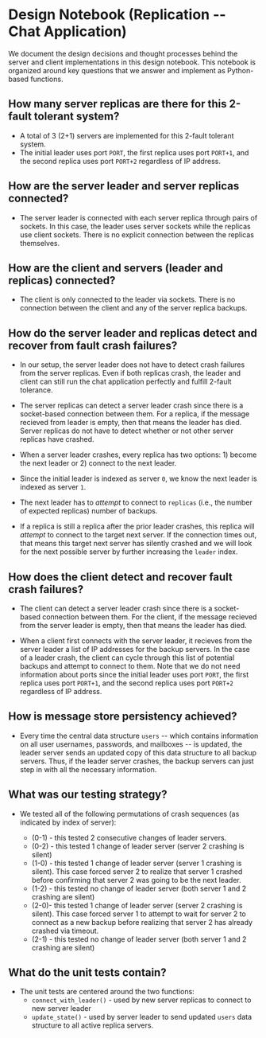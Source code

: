# Design Notebook (Replication -- Chat Application)

We document the design decisions and thought processes behind the server and client implementations in this design notebook.
This notebook is organized around key questions that we answer and implement as Python-based functions.

## How many server replicas are there for this 2-fault tolerant system?

- A total of 3 (2+1) servers are implemented for this 2-fault tolerant system.
- The initial leader uses port `PORT`, the first replica uses port `PORT+1`, and the second replica uses port `PORT+2` regardless of IP address.

## How are the server leader and server replicas connected?

- The server leader is connected with each server replica through pairs of sockets. 
In this case, the leader uses server sockets while the replicas use client sockets. 
There is no explicit connection between the replicas themselves.

## How are the client and servers (leader and replicas) connected?

- The client is only connected to the leader via sockets.
There is no connection between the client and any of the server replica backups.

## How do the server leader and replicas detect and recover from fault crash failures?

- In our setup, the server leader does not have to detect crash failures from the server replicas.
Even if both replicas crash, the leader and client can still run the chat application perfectly and fulfill 2-fault tolerance.
- The server replicas can detect a server leader crash since there is a socket-based connection between them.
For a replica, if the message recieved from leader is empty, then that means the leader has died.
Server replicas do not have to detect whether or not other server replicas have crashed.

- When a server leader crashes, every replica has two options: 1) become the next leader or 2) connect to the next leader.
- Since the initial leader is indexed as server `0`, we know the next leader is indexed as server `1`.
- The next leader has to *attempt* to connect to `replicas` (i.e., the number of expected replicas) number of backups.
- If a replica is still a replica after the prior leader crashes, this replica will *attempt* to connect to the target next server. 
If the connection times out, that means this target next server has silently crashed and we will look for the next possible server by further  increasing the `leader` index.

## How does the client detect and recover fault crash failures?

- The client can detect a server leader crash since there is a socket-based connection between them.
For the client, if the message recieved from the server leader is empty, then that means the leader has died.

- When a client first connects with the server leader, it recieves from the server leader a list of IP addresses for the backup servers.
In the case of a leader crash, the client can cycle through this list of potential backups and attempt to connect to them.
Note that we do not need information about ports since the initial leader uses port `PORT`, the first replica uses port `PORT+1`, and the second replica uses port `PORT+2` regardless of IP address.

## How is message store persistency achieved?

- Every time the central data structure `users` -- which contains information on all user usernames, passwords, and mailboxes -- is updated, the leader server sends an updated copy of this data structure to all backup servers.
Thus, if the leader server crashes, the backup servers can just step in with all the necessary information.

## What was our testing strategy?

- We tested all of the following permutations of crash sequences (as indicated by index of server):

  - (0-1) - this tested 2 consecutive changes of leader servers.
  - (0-2) - this tested 1 change of leader server (server 2 crashing is silent)
  - (1-0) - this tested 1 change of leader server (server 1 crashing is silent). This case forced server 2 to realize that server 1 crashed before confirming that server 2 was going to be the next leader.
  - (1-2) - this tested no change of leader server (both server 1 and 2 crashing are silent)
  - (2-0)- this tested 1 change of leader server (server 2 crashing is silent). This case forced server 1 to attempt to wait for server 2 to connect as a new backup before realizing that server 2 has already crashed via timeout.
  - (2-1) - this tested no change of leader server (both server 1 and 2 crashing are silent)

## What do the unit tests contain?

- The unit tests are centered around the two functions:
  - `connect_with_leader()` - used by new server replicas to connect to new server leader
  - `update_state()` - used by server leader to send updated `users` data structure to all active replica servers.
